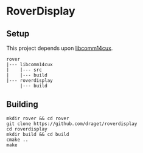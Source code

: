 # RoverDisplay

## Setup

This project depends upon [libcomm14cux](https://github.com/colinbourassa/libcomm14cux).

```
rover
|--- libcomm14cux
|    |--- src
|    |--- build
|--- roverdisplay
     |--- build
```


## Building

```
mkdir rover && cd rover
git clone https://github.com/draget/roverdisplay
cd roverdisplay
mkdir build && cd build
cmake ..
make
```
